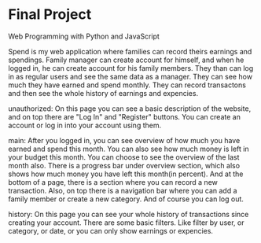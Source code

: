 # Final Project

Web Programming with Python and JavaScript

Spend is my web application where families can record theirs earnings and spendings. Family manager can create account for himself, and when he logged in, he can create account for his family members. They than can log in as regular users and see the same data as a manager. They can see how much they have earned and spend monthly. They can record transactons and then see the whole history of earnings and expencies.

unauthorized: On this page you can see a basic description of the website, and on top there are "Log In" and "Register" buttons. You can create an account or log in into your account using them.

main: After you logged in, you can see overview of how much you have earned and spend this month. You can also see how much money is left in your budget this month. You can choose to see the overview of the last month also. There is a progress bar under overview section, which also shows how much money you have left this month(in percent). And at the bottom of a page, there is a section where you can record a new transaction. Also, on top there is a navigation bar where you can add a family member or create a new category. And of course you can log out.

history: On this page you can see your whole history of transactions since creating your account. There are some basic filters. Like filter by user, or category, or date, or you can only show earnings or expencies.